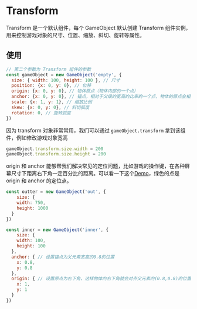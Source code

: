 # Transform

Transform 是一个默认组件，每个 GameObject 默认创建 Transform 组件实例，用来控制游戏对象的尺寸、位置、缩放、斜切、旋转等属性。
## 使用

```js
// 第二个参数为 Transform 组件的参数
const gameObject = new GameObject('empty', {
  size: { width: 100, height: 100 }, // 尺寸
  position: {x: 0, y: 0}, // 位移
  origin: {x: 0, y: 0}, // 物体原点（物体内部的一个点）
  anchor: {x: 0, y: 0}, // 锚点，相对于父级的宽高的比率的一个点，物体的原点会相对于这个点进行位移
  scale: {x: 1, y: 1}, // 缩放比例
  skew: {x: 0, y: 0}, // 斜切弧度
  rotation: 0, // 旋转弧度
})

```

因为 transform 对象非常常用，我们可以通过 `gameObject.transform` 拿到该组件，例如修改游戏对象宽高

```js
gameObject.transform.size.width = 200
gameObject.transform.size.height = 200
```

origin 和 anchor 能够帮我们解决常见的定位问题，比如游戏的操作键，在各种屏幕尺寸下距离右下角一定百分比的距离。可以看一下这个[Demo](https://eva.js.org/playground/#/anchor)，绿色的点是 origin 和 anchor 的定位点。

```js
const outter = new GameObject('out', {
	size: {
    width: 750,
    height: 1000
  }
})

const inner = new GameObject('inner', {
	size: {
  	width: 100,
    height: 100
  },
  anchor: { // 设置锚点为父元素宽高的0.8的位置
  	x: 0.8,
    y: 0.8
  },
  origin: { // 设置原点为右下角，这样物体的右下角就会对齐父元素的(0.8,0.8)的位置了
  	x: 1,
    y: 1
  }
})
```
<br/>
<br/>
<br/>
<br/>
<br/>